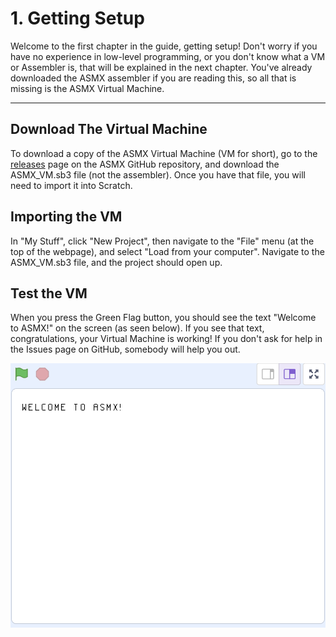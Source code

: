 # 1. Getting Setup
Welcome to the first chapter in the guide, getting setup! Don't worry if you have no experience in low-level programming, or you don't know what a VM or Assembler is, that will be explained in the next chapter. You've already downloaded the ASMX assembler if you are reading this, so all that is missing is the ASMX Virtual Machine.

---

## Download The Virtual Machine
To download a copy of the ASMX Virtual Machine (VM for short), go to the [releases](https://github.com/cousdev/asmx/releases) page on the ASMX GitHub repository, and download the ASMX_VM.sb3 file (not the assembler). Once you have that file, you will need to import it into Scratch. 

## Importing the VM

In "My Stuff", click "New Project", then navigate to the "File" menu (at the top of the webpage), and select "Load from your computer". Navigate to the ASMX_VM.sb3 file, and the project should open up.

## Test the VM
When you press the Green Flag button, you should see the text "Welcome to ASMX!" on the screen (as seen below). If you see that text, congratulations, your Virtual Machine is working! If you don't ask for help in the Issues page on GitHub, somebody will help you out.

![Welcome Screen](../img/ASMX_WELCOME.png)
